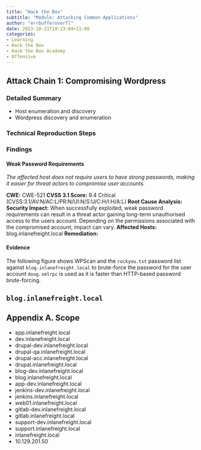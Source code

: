 ```yaml
---
title: "Hack the Box"
subtitle: "Module: Attacking Common Applications"
author: "errbufferoverfl"
date: 2023-10-21T19:23:04+11:00
categories:
- Learning
- Hack the Box
- Hack the Box Academy
- Offensive
---
```


## Attack Chain 1: Compromising Wordpress

### Detailed Summary

- Host enumeration and discovery
- Wordpress discovery and enumeration

### Technical Reproduction Steps

### Findings

#### Weak Password Requirements

*The affected host does not require users to have strong passwords, making it easier for threat actors to compromise user accounts.*

**CWE:** CWE-521
**CVSS 3.1 Score:** 9.4 Critical (CVSS:3.1/AV:N/AC:L/PR:N/UI:N/S:U/C:H/I:H/A:L)
**Root Cause Analysis:** 
**Security Impact:** When successfully exploited, weak password requirements can result in a threat actor gaining long-term unauthorised access to the users account. Depending on the permissions associated with the compromised account, impact can vary.
**Affected Hosts:** blog.inlanefreight.local
**Remediation:**

#### Evidence

The following figure shows WPScan and the `rockyou.txt` password list against `blog.inlanefreight.local` to brute-force the password for the user account `doug`. `xmlrpc` is used as it is faster than HTTP-based password brute-forcing.



## `blog.inlanefreight.local`

## Appendix A. Scope

-   app.inlanefreight.local
-   dev.inlanefreight.local
-   drupal-dev.inlanefreight.local
-   drupal-qa.inlanefreight.local
-   drupal-acc.inlanefreight.local
-   drupal.inlanefreight.local
-   blog-dev.inlanefreight.local
-   blog.inlanefreight.local
-   app-dev.inlanefreight.local
-   jenkins-dev.inlanefreight.local
-   jenkins.inlanefreight.local
-   web01.inlanefreight.local
-   gitlab-dev.inlanefreight.local
-   gitlab.inlanefreight.local
-   support-dev.inlanefreight.local
-   support.inlanefreight.local
-   inlanefreight.local
-   10.129.201.50

